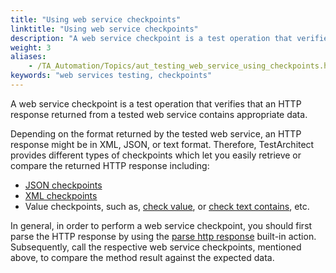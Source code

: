 ```yaml
--- 
title: "Using web service checkpoints"
linktitle: "Using web service checkpoints"
description: "A web service checkpoint is a test operation that verifies that an HTTP response returned from a tested web service contains appropriate data."
weight: 3
aliases: 
    - /TA_Automation/Topics/aut_testing_web_service_using_checkpoints.html
keywords: "web services testing, checkpoints"
---
```


A web service checkpoint is a test operation that verifies that an HTTP response returned from a tested web service contains appropriate data.

Depending on the format returned by the tested web service, an HTTP response might be in XML, JSON, or text format. Therefore, TestArchitect provides different types of checkpoints which let you easily retrieve or compare the returned HTTP response including:

-   [JSON checkpoints](/automation-guide/action-based-testing-language/built-in-actions/system-actions/json/)
-   [XML checkpoints](/automation-guide/action-based-testing-language/built-in-actions/system-actions/xml/)
-   Value checkpoints, such as, [check value](/automation-guide/action-based-testing-language/built-in-actions/test-support-actions/value-handling/check-value), or [check text contains](/automation-guide/action-based-testing-language/built-in-actions/test-support-actions/value-handling/check-text-contains), etc.

In general, in order to perform a web service checkpoint, you should first parse the HTTP response by using the [parse http response](/automation-guide/action-based-testing-language/built-in-actions/system-actions/web-services/parse-http-response) built-in action. Subsequently, call the respective web service checkpoints, mentioned above, to compare the method result against the expected data.



